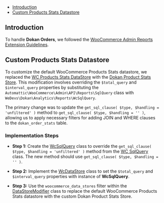 - [Introduction](#introduction)
- [Custom Products Stats Datastore](#custom-products-stats-datastore)

## Introduction
To handle **Dokan Orders**, we followed the [WooCommerce Admin Reports Extension Guidelines](https://github.com/woocommerce/woocommerce/blob/trunk/docs/reporting/extending-woocommerce-admin-reports.md#handle-currency-parameters-on-the-server).

## Custom Products Stats Datastore

To customize the default WooCommerce Products Stats datastore, we replaced the [WC Products Stats DataStore](https://github.com/woocommerce/woocommerce/blob/9297409c5a705d1cd0ae65ec9b058271bd90851e/plugins/woocommerce/src/Admin/API/Reports/Products/Stats/DataStore.php#L170) with the [Dokan Product Stats Store](./../../includes/Analytics/Reports/Products/Stats/WcDataStore.php). This modification involves overriding the `$total_query` and `$interval_query` properties by substituting the `Automattic\WooCommerce\Admin\API\Reports\SqlQuery` class with `WeDevs\Dokan\Analytics\Reports\WcSqlQuery`.

The primary change was to update the `get_sql_clause( $type, $handling = 'unfiltered' )` method to `get_sql_clause( $type, $handling = '' )`, allowing us to apply necessary filters for adding JOIN and WHERE clauses to the `dokan_order_stats` table.

### Implementation Steps

- **Step 1:** Create the [WcSqlQuery](./../../includes/Analytics/Reports/DataStoreModifier.php) class to override the `get_sql_clause( $type, $handling = 'unfiltered' )` method from the [WC SqlQuery](https://github.com/woocommerce/woocommerce/blob/9297409c5a705d1cd0ae65ec9b058271bd90851e/plugins/woocommerce/src/Admin/API/Reports/SqlQuery.php#L87) class. The new method should use `get_sql_clause( $type, $handling = '' )`.

- **Step 2:** Implement the [WcDataStore](https://github.com/woocommerce/woocommerce/blob/9297409c5a705d1cd0ae65ec9b058271bd90851e/plugins/woocommerce/src/Admin/API/Reports/Products/Stats/DataStore.php#L170) class to set the `$total_query` and `$interval_query` properties with instance of **WcSqlQuery**.

- **Step 3:** Use the `woocommerce_data_stores` filter within the [DataStoreModifier](./../../includes/Analytics/Reports/DataStoreModifier.php) class to replace the default WooCommerce Products Stats datastore with the custom Dokan Product Stats Store.